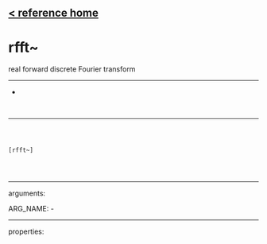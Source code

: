 [< reference home](ceammc_lib.html)
---

# rfft~


real forward discrete Fourier transform

---

-
<br>


---


```



[rfft~]


            
```

---
arguments:

ARG_NAME: -<br>

---
properties:


